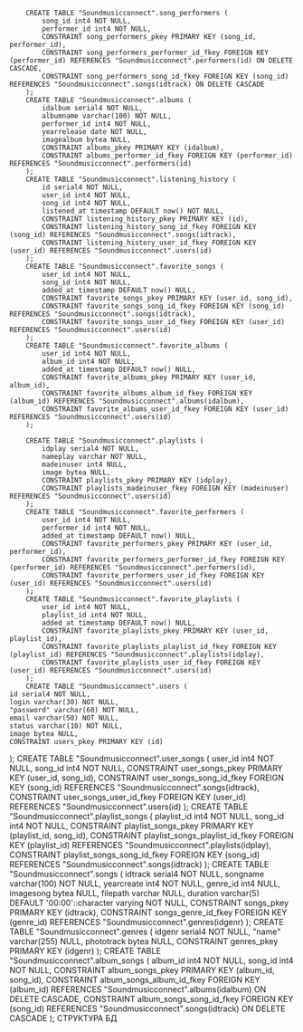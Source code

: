 		CREATE TABLE "Soundmusicconnect".song_performers (
			song_id int4 NOT NULL,
			performer_id int4 NOT NULL,
			CONSTRAINT song_performers_pkey PRIMARY KEY (song_id, performer_id),
			CONSTRAINT song_performers_performer_id_fkey FOREIGN KEY (performer_id) REFERENCES "Soundmusicconnect".performers(id) ON DELETE CASCADE,
			CONSTRAINT song_performers_song_id_fkey FOREIGN KEY (song_id) REFERENCES "Soundmusicconnect".songs(idtrack) ON DELETE CASCADE
		);
		CREATE TABLE "Soundmusicconnect".albums (
			idalbum serial4 NOT NULL,
			albumname varchar(100) NOT NULL,
			performer_id int4 NOT NULL,
			yearrelease date NOT NULL,
			imagealbum bytea NULL,
			CONSTRAINT albums_pkey PRIMARY KEY (idalbum),
			CONSTRAINT albums_performer_id_fkey FOREIGN KEY (performer_id) REFERENCES "Soundmusicconnect".performers(id)
		);
		CREATE TABLE "Soundmusicconnect".listening_history (
			id serial4 NOT NULL,
			user_id int4 NOT NULL,
			song_id int4 NOT NULL,
			listened_at timestamp DEFAULT now() NOT NULL,
			CONSTRAINT listening_history_pkey PRIMARY KEY (id),
			CONSTRAINT listening_history_song_id_fkey FOREIGN KEY (song_id) REFERENCES "Soundmusicconnect".songs(idtrack),
			CONSTRAINT listening_history_user_id_fkey FOREIGN KEY (user_id) REFERENCES "Soundmusicconnect".users(id)
		);
		CREATE TABLE "Soundmusicconnect".favorite_songs (
			user_id int4 NOT NULL,
			song_id int4 NOT NULL,
			added_at timestamp DEFAULT now() NULL,
			CONSTRAINT favorite_songs_pkey PRIMARY KEY (user_id, song_id),
			CONSTRAINT favorite_songs_song_id_fkey FOREIGN KEY (song_id) REFERENCES "Soundmusicconnect".songs(idtrack),
			CONSTRAINT favorite_songs_user_id_fkey FOREIGN KEY (user_id) REFERENCES "Soundmusicconnect".users(id)
		);
		CREATE TABLE "Soundmusicconnect".favorite_albums (
			user_id int4 NOT NULL,
			album_id int4 NOT NULL,
			added_at timestamp DEFAULT now() NULL,
			CONSTRAINT favorite_albums_pkey PRIMARY KEY (user_id, album_id),
			CONSTRAINT favorite_albums_album_id_fkey FOREIGN KEY (album_id) REFERENCES "Soundmusicconnect".albums(idalbum),
			CONSTRAINT favorite_albums_user_id_fkey FOREIGN KEY (user_id) REFERENCES "Soundmusicconnect".users(id)
		);

		CREATE TABLE "Soundmusicconnect".playlists (
			idplay serial4 NOT NULL,
			nameplay varchar NOT NULL,
			madeinuser int4 NULL,
			image bytea NULL,
			CONSTRAINT playlists_pkey PRIMARY KEY (idplay),
			CONSTRAINT playlists_madeinuser_fkey FOREIGN KEY (madeinuser) REFERENCES "Soundmusicconnect".users(id)
		);
		CREATE TABLE "Soundmusicconnect".favorite_performers (
			user_id int4 NOT NULL,
			performer_id int4 NOT NULL,
			added_at timestamp DEFAULT now() NULL,
			CONSTRAINT favorite_performers_pkey PRIMARY KEY (user_id, performer_id),
			CONSTRAINT favorite_performers_performer_id_fkey FOREIGN KEY (performer_id) REFERENCES "Soundmusicconnect".performers(id),
			CONSTRAINT favorite_performers_user_id_fkey FOREIGN KEY (user_id) REFERENCES "Soundmusicconnect".users(id)
		);
		CREATE TABLE "Soundmusicconnect".favorite_playlists (
			user_id int4 NOT NULL,
			playlist_id int4 NOT NULL,
			added_at timestamp DEFAULT now() NULL,
			CONSTRAINT favorite_playlists_pkey PRIMARY KEY (user_id, playlist_id),
			CONSTRAINT favorite_playlists_playlist_id_fkey FOREIGN KEY (playlist_id) REFERENCES "Soundmusicconnect".playlists(idplay),
			CONSTRAINT favorite_playlists_user_id_fkey FOREIGN KEY (user_id) REFERENCES "Soundmusicconnect".users(id)
		);
		CREATE TABLE "Soundmusicconnect".users (
	id serial4 NOT NULL,
	login varchar(30) NOT NULL,
	"password" varchar(60) NOT NULL,
	email varchar(50) NOT NULL,
	status varchar(10) NOT NULL,
	image bytea NULL,
	CONSTRAINT users_pkey PRIMARY KEY (id)
);
		CREATE TABLE "Soundmusicconnect".user_songs (
			user_id int4 NOT NULL,
			song_id int4 NOT NULL,
			CONSTRAINT user_songs_pkey PRIMARY KEY (user_id, song_id),
			CONSTRAINT user_songs_song_id_fkey FOREIGN KEY (song_id) REFERENCES "Soundmusicconnect".songs(idtrack),
			CONSTRAINT user_songs_user_id_fkey FOREIGN KEY (user_id) REFERENCES "Soundmusicconnect".users(id)
		);
		CREATE TABLE "Soundmusicconnect".playlist_songs (
			playlist_id int4 NOT NULL,
			song_id int4 NOT NULL,
			CONSTRAINT playlist_songs_pkey PRIMARY KEY (playlist_id, song_id),
			CONSTRAINT playlist_songs_playlist_id_fkey FOREIGN KEY (playlist_id) REFERENCES "Soundmusicconnect".playlists(idplay),
			CONSTRAINT playlist_songs_song_id_fkey FOREIGN KEY (song_id) REFERENCES "Soundmusicconnect".songs(idtrack)
		);
		CREATE TABLE "Soundmusicconnect".songs (
	idtrack serial4 NOT NULL,
	songname varchar(100) NOT NULL,
	yearcreate int4 NOT NULL,
	genre_id int4 NULL,
	imagesong bytea NULL,
	filepath varchar NULL,
	duration varchar(5) DEFAULT '00:00'::character varying NOT NULL,
	CONSTRAINT songs_pkey PRIMARY KEY (idtrack),
	CONSTRAINT songs_genre_id_fkey FOREIGN KEY (genre_id) REFERENCES "Soundmusicconnect".genres(idgenr)
);
		CREATE TABLE "Soundmusicconnect".genres (
			idgenr serial4 NOT NULL,
			"name" varchar(255) NULL,
			phototrack bytea NULL,
			CONSTRAINT genres_pkey PRIMARY KEY (idgenr)
		);
		CREATE TABLE "Soundmusicconnect".album_songs (
			album_id int4 NOT NULL,
			song_id int4 NOT NULL,
			CONSTRAINT album_songs_pkey PRIMARY KEY (album_id, song_id),
			CONSTRAINT album_songs_album_id_fkey FOREIGN KEY (album_id) REFERENCES "Soundmusicconnect".albums(idalbum) ON DELETE CASCADE,
			CONSTRAINT album_songs_song_id_fkey FOREIGN KEY (song_id) REFERENCES "Soundmusicconnect".songs(idtrack) ON DELETE CASCADE
		); СТРУКТУРА БД
